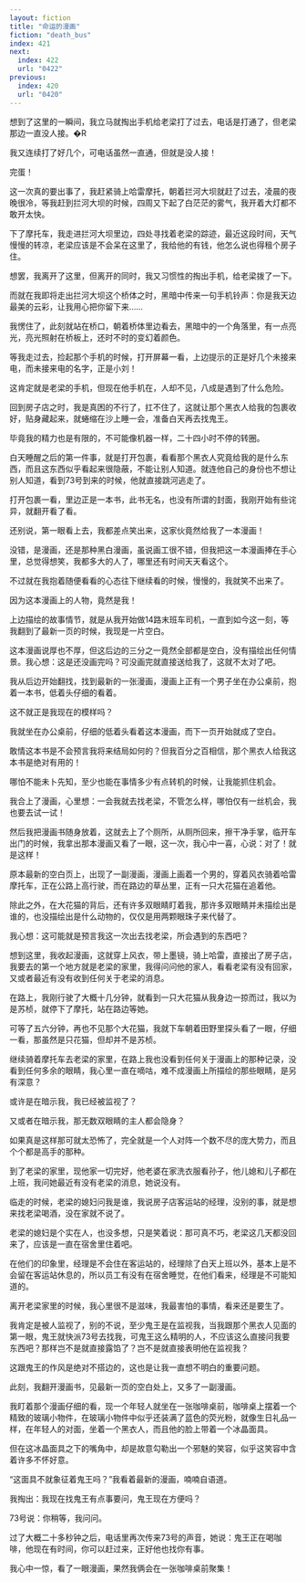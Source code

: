 ```yaml
---
layout: fiction
title: "命运的漫画"
fiction: "death_bus"
index: 421
next:
  index: 422
  url: "0422"
previous:
  index: 420
  url: "0420"
---
```

想到了这里的一瞬间，我立马就掏出手机给老梁打了过去，电话是打通了，但老梁那边一直没人接。�R

我又连续打了好几个，可电话虽然一直通，但就是没人接！

完蛋！

这一次真的要出事了，我赶紧骑上哈雷摩托，朝着拦河大坝就赶了过去，凌晨的夜晚很冷，等我赶到拦河大坝的时候，四周又下起了白茫茫的雾气，我开着大灯都不敢开太快。

下了摩托车，我走进拦河大坝里边，四处寻找着老梁的踪迹，最近这段时间，天气慢慢的转凉，老梁应该是不会呆在这里了，我给他的有钱，他怎么说也得租个房子住。

想罢，我离开了这里，但离开的同时，我又习惯性的掏出手机，给老梁拨了一下。

而就在我即将走出拦河大坝这个桥体之时，黑暗中传来一句手机铃声：你是我天边最美的云彩，让我用心把你留下来……

我愣住了，此刻就站在桥口，朝着桥体里边看去，黑暗中的一个角落里，有一点亮光，亮光照射在桥板上，还时不时的变幻着颜色。

等我走过去，捡起那个手机的时候，打开屏幕一看，上边提示的正是好几个未接来电，而未接来电的名字，正是小刘！

这肯定就是老梁的手机，但现在他手机在，人却不见，八成是遇到了什么危险。

回到房子店之时，我是真困的不行了，扛不住了，这就让那个黑衣人给我的包裹收好，贴身藏起来，就蜷缩在沙上睡一会，准备白天再去找鬼王。

毕竟我的精力也是有限的，不可能像机器一样，二十四小时不停的转圈。

白天睡醒之后的第一件事，就是打开包裹，看看那个黑衣人究竟给我的是什么东西，而且这东西似乎看起来很隐蔽，不能让别人知道。就连他自己的身份也不想让别人知道，看到73号到来的时候，他就直接跳河逃走了。

打开包裹一看，里边正是一本书，此书无名，也没有所谓的封面，我刚开始有些诧异，就翻开看了看。

还别说，第一眼看上去，我都差点笑出来，这家伙竟然给我了一本漫画！

没错，是漫画，还是那种黑白漫画，虽说画工很不错，但我把这一本漫画捧在手心里，总觉得想笑，我都多大的人了，哪里还有时间天天看这个。

不过就在我抱着随便看看的心态往下继续看的时候，慢慢的，我就笑不出来了。

因为这本漫画上的人物，竟然是我！

上边描绘的故事情节，就是从我开始做14路末班车司机，一直到如今这一刻，等我翻到了最新一页的时候，我现是一片空白。

这本漫画说厚也不厚，但这后边的三分之一竟然全部都是空白，没有描绘出任何情景。我心想：这是还没画完吗？可没画完就直接送给我了，这就不太对了吧。

我从后边开始翻找，找到最新的一张漫画，漫画上正有一个男子坐在办公桌前，抱着一本书，低着头仔细的看着。

这不就正是我现在的模样吗？

我就坐在办公桌前，仔细的低着头看着这本漫画，而下一页开始就成了空白。

敢情这本书是不会预言我将来结局如何的？但我百分之百相信，那个黑衣人给我这本书是绝对有用的！

哪怕不能未卜先知，至少也能在事情多少有点转机的时候，让我能抓住机会。

我合上了漫画，心里想：一会我就去找老梁，不管怎么样，哪怕仅有一丝机会，我也要去试一试！

然后我把漫画书随身放着，这就去上了个厕所，从厕所回来，擦干净手掌，临开车出门的时候，我拿出那本漫画又看了一眼，这一次，我心中一喜，心说：对了！就是这样！

原本最新的空白页上，出现了一副漫画，漫画上画着一个男的，穿着风衣骑着哈雷摩托车，正在公路上高行驶，而在路边的草丛里，正有一只大花猫在追着他。

除此之外，在大花猫的背后，还有许多双眼睛盯着我，那许多双眼睛并未描绘出是谁的，也没描绘出是什么动物的，仅仅是用两颗眼珠子来代替了。

我心想：这可能就是预言我这一次出去找老梁，所会遇到的东西吧？

想到这里，我收起漫画，这就穿上风衣，带上墨镜，骑上哈雷，直接出了房子店，我要去的第一个地方就是老梁的家里，我得问问他的家人，看看老梁有没有回家，又或者最近有没有收到任何关于老梁的消息。

在路上，我刚行驶了大概十几分钟，就看到一只大花猫从我身边一掠而过，我以为是苏桢，就停下了摩托，站在路边等她。

可等了五六分钟，再也不见那个大花猫，我就下车朝着田野里探头看了一眼，仔细一看，那虽然是只花猫，但却并不是苏桢。

继续骑着摩托车去老梁的家里，在路上我也没看到任何关于漫画上的那种记录，没看到任何多余的眼睛，我心里一直在嘀咕，难不成漫画上所描绘的那些眼睛，是另有深意？

或许是在暗示我，我已经被监视了？

又或者在暗示我，那无数双眼睛的主人都会隐身？

如果真是这样那可就太恐怖了，完全就是一个人对阵一个数不尽的庞大势力，而且个个都是高手的那种。

到了老梁的家里，现他家一切完好，他老婆在家洗衣服看孙子，他儿媳和儿子都在上班，我问她最近有没有老梁的消息，她说没有。

临走的时候，老梁的媳妇问我是谁，我说房子店客运站的经理，没别的事，就是想来找老梁喝酒，没在家就不说了。

老梁的媳妇是个实在人，也没多想，只是笑着说：那可真不巧，老梁这几天都没回来了，应该是一直在宿舍里住着吧。

在他们的印象里，经理是不会住在客运站的，经理除了白天上班以外，基本上是不会留在客运站休息的，所以员工有没有在宿舍睡觉，在他们看来，经理是不可能知道的。

离开老梁家里的时候，我心里很不是滋味，我最害怕的事情，看来还是要生了。

我肯定是被人监视了，别的不说，至少鬼王是在监视我，当我跟那个黑衣人见面的第一眼，鬼王就快派73号去找我，可鬼王这么精明的人，不应该这么直接问我要东西吧？那样岂不是就直接露馅了？岂不是就直接表明他在监视我？

这跟鬼王的作风是绝对不搭边的，这也是让我一直想不明白的重要问题。

此刻，我翻开漫画书，见最新一页的空白处上，又多了一副漫画。

我盯着那个漫画仔细的看，现一个年轻人就坐在一张咖啡桌前，咖啡桌上摆着一个精致的玻璃小物件，在玻璃小物件中似乎还装满了蓝色的荧光粉，就像生日礼品一样，在年轻人的对面，坐着一个黑衣人，而且他的脸上带着一个冰晶面具。

但在这冰晶面具之下的嘴角中，却是故意勾勒出一个邪魅的笑容，似乎这笑容中含着许多不怀好意。

“这面具不就象征着鬼王吗？”我看着最新的漫画，喃喃自语道。

我掏出：我现在找鬼王有点事要问，鬼王现在方便吗？

73号说：你稍等，我问问。

过了大概二十多秒钟之后，电话里再次传来73号的声音，她说：鬼王正在喝咖啡，他现在有时间，你可以赶过来，正好他也找你有事。

我心中一惊，看了一眼漫画，果然我俩会在一张咖啡桌前聚集！